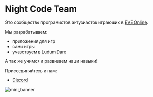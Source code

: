 # Night Code Team

Это сообщество програмистов энтузиастов играющих в [EVE Online](https://www.eveonline.com/ru).

Мы разрабатываем:
- приложения для игр
- сами игры
- учавствуем в Ludum Dare

А так же учимся и развиваем наши навыки!

Присоединяйтесь к нам:
- [Discord](http://discord.gg/FsAWsyUS3E)

![mini_banner](https://github.com/NightCodeTeam/.github/assets/89302161/d179c905-2a4e-4357-a868-5f87f1982cf6)
